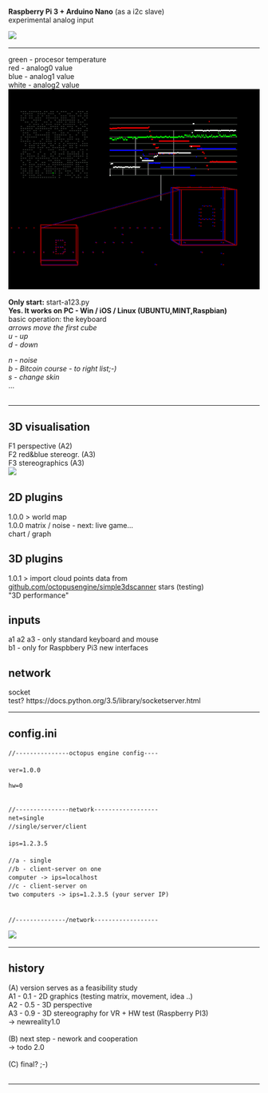 <b>Raspberry Pi 3 + Arduino Nano</b> (as a i2c slave)<br/>
experimental analog input<br/>

<img src="http://www.newreality.eu/wp-content/uploads/2016/09/oe-lab01_bb.png" width="500">
<hr/>
green - procesor temperature<br />
red - analog0 value<br />
blue - analog1 value <br />
white - analog2 value<br />

<img src="https://raw.githubusercontent.com/octopusengine/newreality/master/octopusengineLab/images/lab-chart3.png">

<b>Only start:</b> start-a123.py<br/>
<b>Yes. It works on PC - Win / iOS / Linux (UBUNTU,MINT,Raspbian)</b> <br/> 
basic operation: the keyboard<br/> 
<i>arrows move the first cube<br/>
u - up<br/>
d - down<br/>

n - noise<br/>
b - Bitcoin course - to right list;-)<br/>
s - change skin</i><br/>
...<br/><br/>



<hr/>
<h2>3D visualisation</h2>
F1 perspective (A2)<br/>
F2 red&blue stereogr. (A3)<br/>
F3 stereographics (A3)<br/>

<img src="http://www.newreality.eu/wp-content/uploads/2016/08/visual01-600.jpg">


<h2>2D plugins</h2>
1.0.0 > world map<br/>
1.0.0 matrix / noise - next: live game...<br/>
chart / graph<br/>


<h2>3D plugins</h2>
1.0.1 > import cloud points data from <a href=https://github.com/octopusengine/simple3dscanner>github.com/octopusengine/simple3dscanner</a>
stars (testing)<br/>
"3D performance"<br/>

<h2>inputs</h2>
a1 a2 a3 - only standard keyboard and mouse<br/>
b1 - only for Raspbbery Pi3 new interfaces<br/>
<h2>network</h2>
socket <br/>
test? https://docs.python.org/3.5/library/socketserver.html<br/>

<hr />
<h2>config.ini</h2>
<code>//---------------octopus engine config----</code><br />
<br />
<code>ver=1.0.0</code><br />

<code>hw=0</code><br />
<br />

<code>//---------------network------------------</code><br />
<code>net=single</code><br />
<code>//single/server/client</code><br />
<code> </code><br />
<code>ips=1.2.3.5</code><br />
<code> </code><br />
<code>//a - single</code><br />
<code>//b - client-server on one computer  -> ips=localhost</code><br /> 
<code>//c - client-server on two computers -> ips=1.2.3.5 (your server IP)</code><br />
<code> </code><br />
<code>//--------------/network------------------</code><br />

<img src="http://www.newreality.eu/wp-content/uploads/2016/09/netw01-600.jpg">

<hr/>
<h2>history</h2>
(A) version serves as a feasibility study<br />
A1 - 0.1 - 2D graphics (testing matrix, movement, idea ..)<br />
A2 - 0.5 - 3D perspective<br />
A3 - 0.9 - 3D stereography for VR + HW test (Raspberry PI3)<br />
-> newreality1.0<br /><br />
(B) next step - nework and cooperation<br />
-> todo 2.0<br /><br />
(C) final? ;-)<br /><br />

<hr/>
